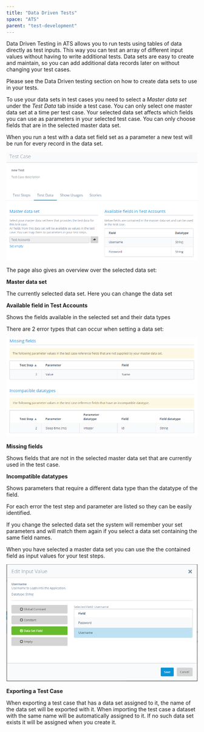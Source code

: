 ```yaml
---
title: "Data Driven Tests"
space: "ATS"
parent: "test-development"
---
```


Data Driven Testing in ATS allows you to run tests using tables of data directly as test inputs. This way you can test an array of different input values without having to write additional tests. Data sets are easy to create and maintain, so you can add additional data records later on without changing your test cases.

Please see the Data Driven testing section on how to create data sets to use in your tests.

To use your data sets in test cases you need to select a _Master data set_ under the _Test Data_ tab inside a test case. You can only select one master data set at a time per test case. Your selected data set affects which fields you can use as parameters in your selected test case. You can only choose fields that are in the selected master data set.

When you run a test with a data set field set as a parameter a new test will be run for every record in the data set.

![Set master data set inside a test case](attachments/20644057/21168190.png)

The page also gives an overview over the selected data set:

**Master data set**

The currently selected data set. Here you can change the data set

**Available field in Test Accounts**

Shows the fields available in the selected set and their data types

There are 2 error types that can occur when setting a data set:

![Errors when setting data set](attachments/20644057/21168191.png)

**Missing fields**

Shows fields that are not in the selected master data set that are currently used in the test case.

**Incompatible datatypes**

Shows parameters that require a different data type than the datatype of the field.

For each error the test step and parameter are listed so they can be easily identified.

<div class="alert alert-info">

If you change the selected data set the system will remember your set parameters and will match them again if you select a data set containing the same field names.

</div>

When you have selected a master data set you can use the the contained field as input values for your test steps.

![Setting a filed as input value](attachments/20644057/21168192.png)

**Exporting a Test Case**

When exporting a test case that has a data set assigned to it, the name of the data set will be exported with it. When importing the test case a dataset with the same name will be automatically assigned to it. If no such data set exists it will be assigned when you create it.
